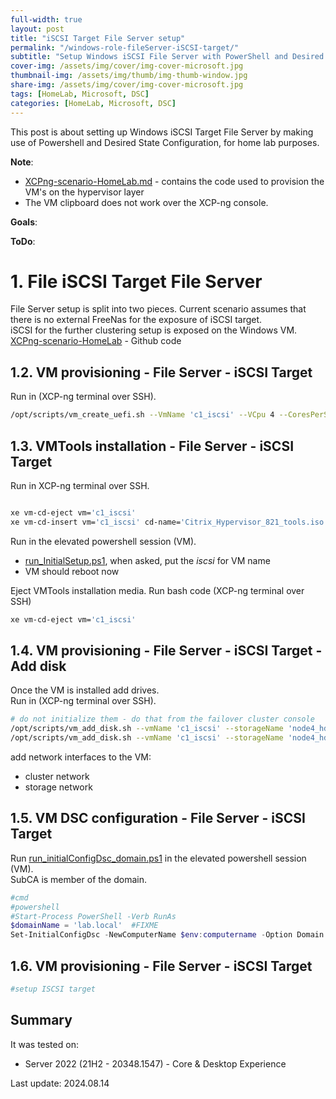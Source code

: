 ```yaml
---
full-width: true
layout: post
title: "iSCSI Target File Server setup"
permalink: "/windows-role-fileServer-iSCSI-target/"
subtitle: "Setup Windows iSCSI File Server with PowerShell and Desired State Configuration"
cover-img: /assets/img/cover/img-cover-microsoft.jpg
thumbnail-img: /assets/img/thumb/img-thumb-window.jpg
share-img: /assets/img/cover/img-cover-microsoft.jpg
tags: [HomeLab, Microsoft, DSC]
categories: [HomeLab, Microsoft, DSC]
---
```

This post is about setting up Windows iSCSI Target File Server by making use of Powershell and Desired State Configuration, for home lab purposes.

**Note**:

* [XCPng-scenario-HomeLab.md](https://github.com/makeitcloudy/HomeLab/blob/feature/001_Hypervisor/_code/XCPng-scenario-HomeLab.md) - contains the code used to provision the VM's on the hypervisor layer
* The VM clipboard does not work over the XCP-ng console.

**Goals**:

**ToDo**:

# 1. File iSCSI Target File Server

File Server setup is split into two pieces. Current scenario assumes that there is no external FreeNas for the exposure of iSCSI target.  
iSCSI for the further clustering setup is exposed on the Windows VM.  
[XCPng-scenario-HomeLab](https://github.com/makeitcloudy/HomeLab/blob/feature/001_Hypervisor/_code/XCPng-scenario-HomeLab.md#windows---server-os---1x-file-server---iscsi-target---desktop-experience) - Github code  

## 1.2. VM provisioning - File Server - iSCSI Target

Run in (XCP-ng terminal over SSH).

```bash
/opt/scripts/vm_create_uefi.sh --VmName 'c1_iscsi' --VCpu 4 --CoresPerSocket 2 --MemoryGB 4 --DiskGB 32 --ActivationExpiration 180 --TemplateName 'Windows Server 2022 (64-bit)' --IsoName 'w2k22dtc_2302_untd_nprmpt_uefi.iso' --IsoSRName 'node4_nfs' --NetworkName 'eth1 - VLAN1342 untagged - up' --Mac '2A:47:41:C1:00:09' --StorageName 'node4_ssd_sdg' --VmDescription 'w2k22_iscsi_Filer'

```

## 1.3. VMTools installation - File Server - iSCSI Target

Run in XCP-ng terminal over SSH.

```bash

xe vm-cd-eject vm='c1_iscsi'
xe vm-cd-insert vm='c1_iscsi' cd-name='Citrix_Hypervisor_821_tools.iso'

```

Run in the elevated powershell session (VM).

* [run_InitialSetup.ps1](https://raw.githubusercontent.com/makeitcloudy/HomeLab/feature/007_DesiredStateConfiguration/_blogPost/windows-preparation/run_initialSetup.ps1), when asked, put the *iscsi* for VM name
* VM should reboot now

Eject VMTools installation media. Run bash code (XCP-ng terminal over SSH)

```bash
xe vm-cd-eject vm='c1_iscsi'

```

## 1.4. VM provisioning - File Server - iSCSI Target - Add disk

Once the VM is installed add drives.  
Run in (XCP-ng terminal over SSH).

```bash
# do not initialize them - do that from the failover cluster console
/opt/scripts/vm_add_disk.sh --vmName 'c1_iscsi' --storageName 'node4_hdd_sdc_lsi' --diskName 'c1_iscsi_quorumDrive' --deviceId 5 --diskGB 20  --description 'w2k22_quorumDrive'
/opt/scripts/vm_add_disk.sh --vmName 'c1_iscsi' --storageName 'node4_hdd_sdc_lsi' --diskName 'c1_iscsi_vhdxClusterStorageDrive' --deviceId 6 --diskGB 100  --description 'w2k22_vhdxClusterStorageDrive'

```

add network interfaces to the VM:

* cluster network
* storage network

## 1.5. VM DSC configuration - File Server - iSCSI Target

Run [run_initialConfigDsc_domain.ps1](https://github.com/makeitcloudy/HomeLab/blob/feature/007_DesiredStateConfiguration/_blogPost/README.md#run_initialconfigdsc_domainps1) in the elevated powershell session (VM).  
SubCA is member of the domain.

```powershell
#cmd
#powershell
#Start-Process PowerShell -Verb RunAs
$domainName = 'lab.local'  #FIXME
Set-InitialConfigDsc -NewComputerName $env:computername -Option Domain -DomainName $domainName -Verbose

```

## 1.6. VM provisioning - File Server - iSCSI Target

```powershell
#setup ISCSI target
```

## Summary

It was tested on:

* Server 2022 (21H2 - 20348.1547) - Core & Desktop Experience

Last update: 2024.08.14
